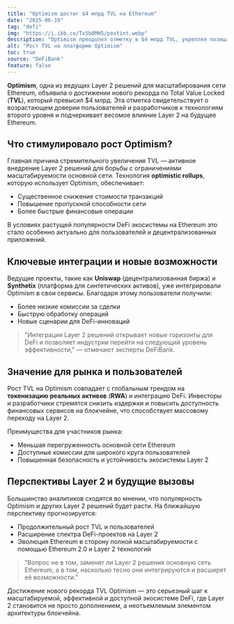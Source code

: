 ```yaml
---
title: "Optimism достиг $4 млрд TVL на Ethereum"
date: "2025-06-19"
tag: "defi"
img: "https://i.ibb.co/TxSb8MH5/postint.webp"
description: "Optimism преодолел отметку в $4 млрд TVL, укрепляя позиции Layer 2 в экосистеме Ethereum"
alt: "Рост TVL на платформе Optimism"
toc: true
source: "DeFiBank"
feature: false
---
```


**Optimism**, одна из ведущих Layer 2 решений для масштабирования сети Ethereum, объявила о достижении нового рекорда по Total Value Locked (**TVL**), который превысил $4 млрд. Эта отметка свидетельствует о возрастающем доверии пользователей и разработчиков к технологиям второго уровня и подчеркивает весомое влияние Layer 2 на будущее Ethereum.

## Что стимулировало рост Optimism?

Главная причина стремительного увеличения TVL — активное внедрение Layer 2 решений для борьбы с ограничениями масштабируемости основной сети. Технология **optimistic rollups**, которую использует Optimism, обеспечивает:

- Существенное снижение стоимости транзакций
- Повышение пропускной способности сети
- Более быстрые финансовые операции

В условиях растущей популярности DeFi экосистемы на Ethereum это стало особенно актуально для пользователей и децентрализованных приложений.

## Ключевые интеграции и новые возможности

Ведущие проекты, такие как **Uniswap** (децентрализованная биржа) и **Synthetix** (платформа для синтетических активов), уже интегрировали Optimism в свои сервисы. Благодаря этому пользователи получили:

- Более низкие комиссии за сделки
- Быструю обработку операций
- Новые сценарии для DeFi-инноваций

> "Интеграция Layer 2 решений открывает новые горизонты для DeFi и позволяет индустрии перейти на следующий уровень эффективности," — отмечают эксперты DeFiBank.

## Значение для рынка и пользователей

Рост TVL на Optimism совпадает с глобальным трендом на **токенизацию реальных активов** (**RWA**) и интеграцию DeFi. Инвесторы и разработчики стремятся снизить издержки и повысить доступность финансовых сервисов на блокчейне, что способствует массовому переходу на Layer 2.

Преимущества для участников рынка:

- Меньшая перегруженность основной сети Ethereum
- Доступные комиссии для широкого круга пользователей
- Повышенная безопасность и устойчивость экосистемы Layer 2

## Перспективы Layer 2 и будущие вызовы

Большинство аналитиков сходятся во мнении, что популярность Optimism и других Layer 2 решений будет расти. На ближайшую перспективу прогнозируется:

- Продолжительный рост TVL и пользователей
- Расширение спектра DeFi-проектов на Layer 2
- Эволюция Ethereum в сторону полной масштабируемости с помощью Ethereum 2.0 и Layer 2 технологий

> "Вопрос не в том, заменят ли Layer 2 решения основную сеть Ethereum, а в том, насколько тесно они интегрируются и расширят её возможности."

Достижение нового рекорда TVL Optimism — это серьезный шаг к масштабируемой, эффективной и доступной экосистеме DeFi, где Layer 2 становится не просто дополнением, а неотъемлемым элементом архитектуры блокчейна.